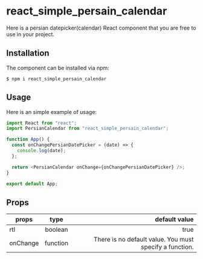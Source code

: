 # react_simple_persain_calendar

Here is a persian datepicker(calendar) React component that you are free to use in your project.

## Installation
The component can be installed via npm:

```shell
$ npm i react_simple_persain_calendar
```


## Usage
Here is an simple example of usage:

```js
import React from "react";
import PersianCalendar from "react_simple_persain_calendar";

function App() {
  const onChangePersianDatePicker = (date) => {
    console.log(date);
  };

  return <PersianCalendar onChange={onChangePersianDatePicker} />;
}

export default App;
```

## Props
| props        | type           | default value  |
| ------------- |:-------------:| -----:|
| rtl      | boolean | true |
|onChange|function|There is no default value. You must specify a function.
